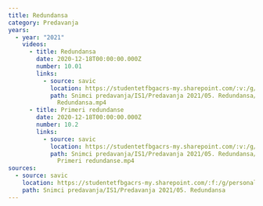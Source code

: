 ```yaml
---
title: Redundansa
category: Predavanja
years:
  - year: "2021"
    videos:
      - title: Redundansa
        date: 2020-12-18T00:00:00.000Z
        number: 10.01
        links:
          - source: savic
            location: https://studentetfbgacrs-my.sharepoint.com/:v:/g/personal/sa190595d_student_etf_bg_ac_rs/ETJKzzPL6FtMiKJmcfp618gBzZ8WFkK8nOFzB04Ppgripw
            path: Snimci predavanja/IS1/Predavanja 2021/05. Redundansa/10.01 - 2020-12-18 -
              Redundansa.mp4
      - title: Primeri redundanse
        date: 2020-12-18T00:00:00.000Z
        number: 10.2
        links:
          - source: savic
            location: https://studentetfbgacrs-my.sharepoint.com/:v:/g/personal/sa190595d_student_etf_bg_ac_rs/EWtK83vLbzZPqVnGjtt3ZvYBxuxqrGmib0lq0bZOdpc8vg
            path: Snimci predavanja/IS1/Predavanja 2021/05. Redundansa/10.2 - 2020-12-18 -
              Primeri redundanse.mp4
sources:
  - source: savic
    location: https://studentetfbgacrs-my.sharepoint.com/:f:/g/personal/sa190595d_student_etf_bg_ac_rs/El-XVNiWKNNLsoBJq1TTtgcBbCVIiwniFXfuJlrBlc4kAA
    path: Snimci predavanja/IS1/Predavanja 2021/05. Redundansa
---
```



